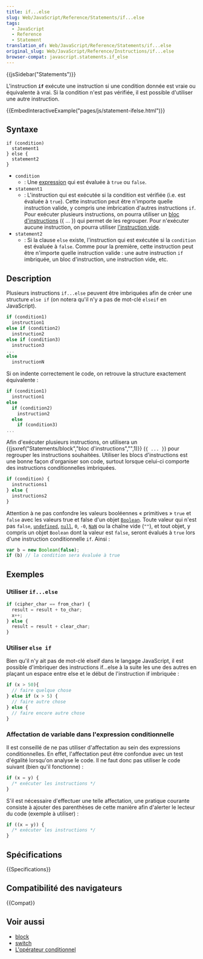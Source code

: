 ```yaml
---
title: if...else
slug: Web/JavaScript/Reference/Statements/if...else
tags:
  - JavaScript
  - Reference
  - Statement
translation_of: Web/JavaScript/Reference/Statements/if...else
original_slug: Web/JavaScript/Reference/Instructions/if...else
browser-compat: javascript.statements.if_else
---
```

{{jsSidebar("Statements")}}

L'instruction **`if`** exécute une instruction si une condition donnée est vraie ou équivalente à vrai. Si la condition n'est pas vérifiée, il est possible d'utiliser une autre instruction.

{{EmbedInteractiveExample("pages/js/statement-ifelse.html")}}

## Syntaxe

    if (condition)
      statement1
    } else {
      statement2
    }

- `condition`
  - : Une [expression](/fr/docs/Web/JavaScript/Guide/Expressions_and_Operators#expressions) qui est évaluée à `true` ou `false`.
- `statement1`
  - : L'instruction qui est exécutée si la condition est vérifiée (i.e. est évaluée à `true`). Cette instruction peut être n'importe quelle instruction valide, y compris une imbrication d'autres instructions `if`. Pour exécuter plusieurs instructions, on pourra utiliser un [bloc d'instructions](/fr/docs/Web/JavaScript/Reference/Statements/block) ({ ... }) qui permet de les regrouper. Pour n'exécuter aucune instruction, on pourra utiliser [l'instruction vide](/fr/docs/Web/JavaScript/Reference/Statements/Empty).
- `statement2`
  - : Si la clause `else` existe, l'instruction qui est exécutée si la `condition` est évaluée à `false`. Comme pour la première, cette instruction peut être n'importe quelle instruction valide : une autre instruction `if` imbriquée, un bloc d'instruction, une instruction vide, etc.

## Description

Plusieurs instructions `if...else` peuvent être imbriquées afin de créer une structure `else if` (on notera qu'il n'y a pas de mot-clé `elseif` en JavaScript).

```js
if (condition1)
  instruction1
else if (condition2)
  instruction2
else if (condition3)
  instruction3
...
else
  instructionN
```

Si on indente correctement le code, on retrouve la structure exactement équivalente :

```js
if (condition1)
  instruction1
else
  if (condition2)
    instruction2
  else
    if (condition3)
...
```

Afin d'exécuter plusieurs instructions, on utilisera un {{jsxref("Statements/block","bloc d'instructions","",1)}} (`{ ... }`) pour regrouper les instructions souhaitées. Utiliser les blocs d'instructions est une bonne façon d'organiser son code, surtout lorsque celui-ci comporte des instructions conditionnelles imbriquées.

```js
if (condition) {
  instructions1
} else {
  instructions2
}
```

Attention à ne pas confondre les valeurs booléennes « primitives » `true` et `false` avec les valeurs true et false d'un objet [`Boolean`](/fr/docs/Web/JavaScript/Reference/Global_Objects/Boolean). Toute valeur qui n'est pas `false`, [`undefined`](/fr/docs/Web/JavaScript/Reference/Global_Objects/undefined), [`null`](/fr/docs/Web/JavaScript/Reference/Global_Objects/null), `0`, `-0`, [`NaN`](/fr/docs/Web/JavaScript/Reference/Global_Objects/NaN) ou la chaîne vide (`""`), et tout objet, y compris un objet `Boolean` dont la valeur est `false`, seront évalués à `true` lors d'une instruction conditionnelle `if`. Ainsi :

```js
var b = new Boolean(false);
if (b) // la condition sera évaluée à true
```

## Exemples

### Utiliser `if...else`

```js
if (cipher_char == from_char) {
  result = result + to_char;
  x++;
} else {
  result = result + clear_char;
}
```

### Utiliser `else if`

Bien qu'il n'y ait pas de mot-clé elseif dans le langage JavaScript, il est possible d'imbriquer des instructions if...else à la suite les une des autres en plaçant un espace entre else et le début de l'instruction if imbriquée :

```js
if (x > 50){
  // faire quelque chose
} else if (x > 5) {
  // faire autre chose
} else {
  // faire encore autre chose
}
```

### Affectation de variable dans l'expression conditionnelle

Il est conseillé de ne pas utiliser d'affectation au sein des expressions conditionnelles. En effet, l'affectation peut être confondue avec un test d'égalité lorsqu'on analyse le code. Il ne faut donc pas utiliser le code suivant (bien qu'il fonctionne) :

```js example-bad
if (x = y) {
  /* exécuter les instructions */
}
```

S'il est nécessaire d'effectuer une telle affectation, une pratique courante consiste à ajouter des parenthèses de cette manière afin d'alerter le lecteur du code (exemple à utiliser) :

```js example-good
if ((x = y)) {
  /* exécuter les instructions */
}
```

## Spécifications

{{Specifications}}

## Compatibilité des navigateurs

{{Compat}}

## Voir aussi

- [block](/fr/docs/JavaScript/Reference/Statements/block)
- [switch](/fr/docs/JavaScript/Reference/Statements/switch)
- [L'opérateur conditionnel](/fr/docs/JavaScript/Reference/Operators/Conditional_Operator)
